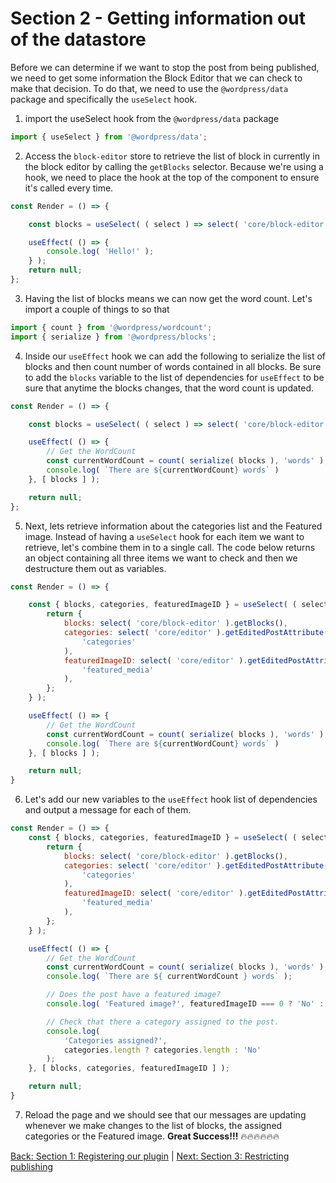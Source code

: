 # Section  2 - Getting information out of the datastore

Before we can determine if we want to stop the post from being published, we need to get some information the Block Editor that we can check to make that decision. To do that, we need to use the `@wordpress/data` package and specifically the `useSelect` hook.

1. import the useSelect hook from the `@wordpress/data` package
```javascript
import { useSelect } from '@wordpress/data';
```
2. Access the `block-editor` store to retrieve the list of block in currently in the block editor by calling the `getBlocks` selector. Because we're using a hook, we need to place the hook at the top of the component to ensure it's called every time.
```javascript
const Render = () => {

	const blocks = useSelect( ( select ) => select( 'core/block-editor' ).getBlocks() );

	useEffect( () => {
		console.log( 'Hello!' );
	} );
	return null;
};

```
3. Having the list of blocks means we can now get the word count. Let's import a couple of things to so that
```javascript
import { count } from '@wordpress/wordcount';
import { serialize } from '@wordpress/blocks';
```
4. Inside our `useEffect` hook we can add the following to serialize the list of blocks and then count number of words contained in all blocks. Be sure to add the `blocks` variable to the list of dependencies for `useEffect` to be sure that anytime the blocks changes, that the word count is updated.

```javascript
const Render = () => {

	const blocks = useSelect( ( select ) => select( 'core/block-editor' ).getBlocks() );

	useEffect( () => {
		// Get the WordCount
		const currentWordCount = count( serialize( blocks ), 'words' );
		console.log( `There are ${currentWordCount} words` )
	}, [ blocks ] );

	return null;
};
```

5. Next, lets retrieve information about the categories list and the Featured image. Instead of having a `useSelect` hook for each item we want to retrieve, let's combine them in to a single call. The code below returns an object containing all three items we want to check and then we destructure them out as variables.

```javascript
const Render = () => {

	const { blocks, categories, featuredImageID } = useSelect( ( select ) => {
		return {
			blocks: select( 'core/block-editor' ).getBlocks(),
			categories: select( 'core/editor' ).getEditedPostAttribute(
				'categories'
			),
			featuredImageID: select( 'core/editor' ).getEditedPostAttribute(
				'featured_media'
			),
		};
	} );

	useEffect( () => {
		// Get the WordCount
		const currentWordCount = count( serialize( blocks ), 'words' );
		console.log( `There are ${currentWordCount} words` )
	}, [ blocks ] );

	return null;
}
```
6. Let's add our new variables to the `useEffect` hook list of dependencies and output a message for each of them.
```javascript
const Render = () => {
	const { blocks, categories, featuredImageID } = useSelect( ( select ) => {
		return {
			blocks: select( 'core/block-editor' ).getBlocks(),
			categories: select( 'core/editor' ).getEditedPostAttribute(
				'categories'
			),
			featuredImageID: select( 'core/editor' ).getEditedPostAttribute(
				'featured_media'
			),
		};
	} );

	useEffect( () => {
		// Get the WordCount
		const currentWordCount = count( serialize( blocks ), 'words' );
		console.log( `There are ${ currentWordCount } words` );

		// Does the post have a featured image?
		console.log( 'Featured image?', featuredImageID === 0 ? 'No' : 'Yes' );

		// Check that there a category assigned to the post.
		console.log(
			'Categories assigned?',
			categories.length ? categories.length : 'No'
		);
	}, [ blocks, categories, featuredImageID ] );

	return null;
}
```
7. Reload the page and we should see that our messages are updating whenever we make changes to the list of blocks, the assigned categories or the Featured image. **Great Success!!!** 🔥🔥🔥🔥🔥🔥


[Back: Section 1: Registering our plugin](./section-1.md) | [Next: Section 3: Restricting publishing](./section-3.md)
